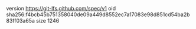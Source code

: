 version https://git-lfs.github.com/spec/v1
oid sha256:f4bcb45b751358040de09a449d8552ec7a17083e98d851cd54ba2b83ff03a65a
size 1246

